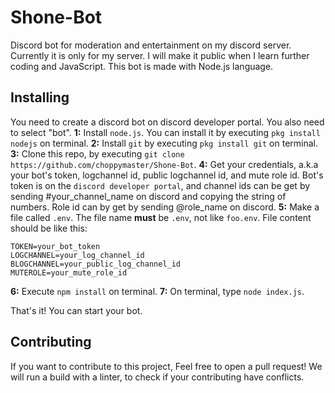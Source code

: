 # Shone-Bot
Discord bot for moderation and entertainment on my discord server. Currently it is only for my server. I will make it public when I learn further coding and JavaScript.
This bot is made with Node.js language. 

## Installing 
You need to create a discord bot on discord developer portal. You also need to select "bot".
**1:** Install `node.js`. You can install it by executing `pkg install nodejs` on terminal.
**2:** Install `git` by executing `pkg install git` on terminal.
**3:** Clone this repo, by executing `git clone https://github.com/choppymaster/Shone-Bot`. 
**4:** Get your credentials, a.k.a your bot's token, logchannel id, public logchannel id, and mute role id. Bot's token is on the `discord developer portal`, and channel ids can be get by sending \#your_channel_name on discord and copying the string of numbers. Role id can by get by sending \@role_name on discord.
**5:** Make a file called `.env`. The file name **must** be `.env`, not like `foo.env`. File content should be like this: 
   ```
TOKEN=your_bot_token
LOGCHANNEL=your_log_channel_id
BLOGCHANNEL=your_public_log_channel_id
MUTEROLE=your_mute_role_id
   ```
**6:** Execute `npm install` on terminal.
**7:** On terminal, type `node index.js`. 

That's it! You can start your bot.

## Contributing

If you want to contribute to this project, Feel free to open a pull request! We will run a build with a linter, to check if your contributing have conflicts.
